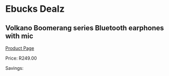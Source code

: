 
# Ebucks Dealz
## Volkano Boomerang series Bluetooth earphones with mic
[Product Page](https://www.ebucks.com/web/shop/productSelected.do?prodId=1195822177&catId=714972256)

Price: R249.00

Savings: 


	
